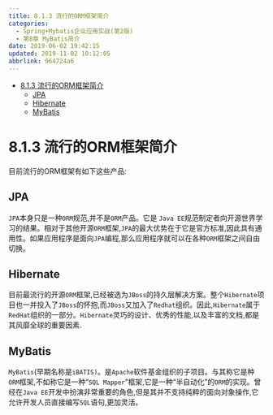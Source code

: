 ```yaml
---
title: 8.1.3 流行的ORM框架简介
categories: 
  - Spring+Mybatis企业应用实战(第2版)
  - 第8章 MyBatis简介
date: 2019-06-02 19:42:15
updated: 2019-11-02 10:12:05
abbrlink: 964724a6
---
```

<div id='my_toc'>

- [8.1.3 流行的ORM框架简介](/JavaReadingNotes/964724a6/#8-1-3-流行的ORM框架简介)
    - [JPA](/JavaReadingNotes/964724a6/#JPA)
    - [Hibernate](/JavaReadingNotes/964724a6/#Hibernate)
    - [MyBatis](/JavaReadingNotes/964724a6/#MyBatis)

</div>
<!--more-->
<script>if (navigator.platform.toLowerCase() == 'win32'){document.getElementById('my_toc').style.display = 'none';}</script>

<!--end-->
# 8.1.3 流行的ORM框架简介 #
目前流行的ORM框架有如下这些产品:
## JPA ##
`JPA`本身只是一种`ORM`规范,并不是`ORM`产品。它是 `Java EE`规范制定者向开源世界学习的结果。相对于其他开源`ORM`框架,`JPA`的最大优势在于它是官方标准,因此具有通用性。如果应用程序是面向`JPA`编程,那么应用程序就可以在各种`ORM`框架之间自由切换。
## Hibernate ##
目前最流行的开源`ORM`框架,已经被选为`JBoss`的持久层解决方案。整个`Hibernate`项目也一并投入了`JBoss`的怀抱,而`JBoss`又加入了`Redhat`组织。因此,`Hibernate`属于`RedHat`组织的一部分。`Hibernate`灵巧的设计、优秀的性能,以及丰富的文档,都是其风靡全球的重要因素.
## MyBatis ##
`MyBatis`(早期名称是`iBATIS)`。是`Apache`软件基金组织的子项目。与其称它是种`ORM`框架,不如称它是一种“`SQL Mapper`”框架,它是一种“半自动化”的`ORM`的实现。曾经在`Java EE`开发中扮演非常重要的角色,但是其并不支持纯粹的面向对象操作,它允许开发人员直接编写`SQL`语句,更加灵活。

